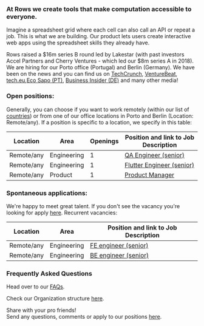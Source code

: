 ### At Rows we create tools that make computation accessible to everyone.

Imagine a spreadsheet grid where each cell can also call an API or repeat a job. This is what we are building. Our product lets users create interactive web apps using the spreadsheet skills they already have.

Rows raised a $16m series B round led by Lakestar (with past investors Accel Partners and Cherry Ventures - which led our $8m series A in 2018). We are hiring for our Porto office (Portugal) and Berlin (Germany). We have been on the news and you can find us on [TechCrunch](https://tcrn.ch/3dEhNKD), [VentureBeat](https://venturebeat.com/2021/02/23/rows-raises-16-million-and-launches-next-gen-spreadsheets-with-built-in-data-integrations/), [tech.eu](https://tech.eu/brief/rows-series-b/),[Eco Sapo (PT)](https://eco.sapo.pt/2021/02/23/rows-capta-13-milhoes-em-serie-b-para-continuar-a-fazer-crescer-equipa-e-produto-entre-o-porto-e-berlim/), [Business Insider (DE)](https://www.businessinsider.de/gruenderszene/rows-excel-konkurrent-finanzierung/) and many other media!

### Open positions:

Generally, you can choose if you want to work remotely (within our list of [countries](https://github.com/rows/hiring/blob/master/FAQs.md)) or from one of our office locations in Porto and Berlin (Location: Remote/any). If a position is specific to a location, we specify in this table:

| Location        | Area         | Openings | Position and link to Job Description |
| --------------- | ------------ | -------- | --------------- |    
| Remote/any      | Engineering  | 1        | [QA Engineer (senior)](/job%20descriptions/QA%20engineer%20(senior).md)  |
| Remote/any      | Engineering  | 1        | [Flutter Engineer (senior)](/job%20descriptions/Flutter%20Engineer(Senior).md)  |
| Remote/any      | Product      | 1        | [Product Manager](/job%20descriptions/Product%20Manager.md) |

### Spontaneous applications:

We're happy to meet great talent. If you don't see the vacancy you're looking for apply [here](mailto:join@rows.com).
Recurrent vacancies:

| Location        | Area         | Position and link to Job Description                                    |
| --------------- | ------------ | ----------------------------------------------------------------------- |    
| Remote/any      | Engineering  | [FE engineer (senior)](/job%20descriptions/FE%20engineer%20(senior).md) |
| Remote/any      | Engineering  | [BE engineer (senior)](/job%20descriptions/BE%20engineer%20(senior).md) |

### Frequently Asked Questions
Head over to our [FAQs](/FAQs.md).

Check our Organization structure [here](/Teams.md).

Share with your pro friends!  
Send any questions, comments or apply to our positions [here](mailto:join@rows.com).

